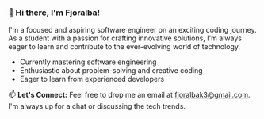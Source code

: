 ### 👋 Hi there, I'm Fjoralba!

I'm a focused and aspiring software engineer on an exciting coding journey. As a student with a passion for crafting innovative solutions, I'm always eager to learn and contribute to the ever-evolving world of technology.


- Currently mastering software engineering
- Enthusiastic about problem-solving and creative coding
- Eager to learn from experienced developers


📫 **Let's Connect:**
Feel free to drop me an email at fjoralbak3@gmail.com. I'm always up for a chat or discussing the tech trends.

<!---
fjoralba-k/fjoralba-k is a ✨ special ✨ repository because its `README.md` (this file) appears on your GitHub profile.
You can click the Preview link to take a look at your changes.
--->

